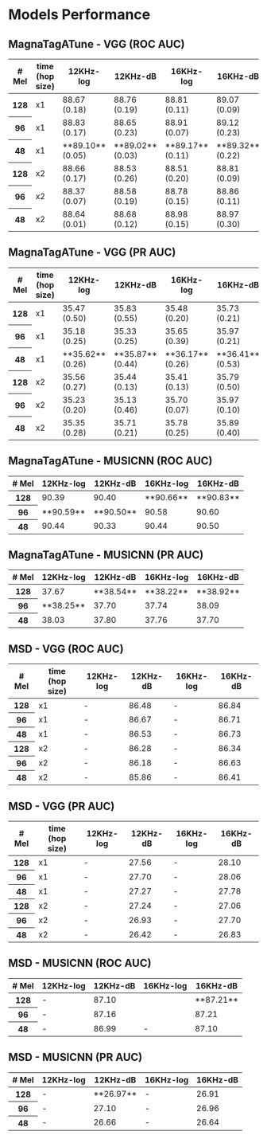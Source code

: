 # Models Performance

## MagnaTagATune - VGG (ROC AUC)

<style  type="text/css" >
</style>
<table id="" >
<thead>    
<tr>            
<th class="col_heading level0 col0" ># Mel</th>
<th class="col_heading level0 col1" >time (hop size)</th>
<th class="col_heading level0 col2" >12KHz-log</th>
<th class="col_heading level0 col3" >12KHz-dB</th>
<th class="col_heading level0 col4" >16KHz-log</th>
<th class="col_heading level0 col5" >16KHz-dB</th>
</tr></thead><tbody>
        <tr>
          <th id="" class="data row0 col0" >128</th>
          <td id="" class="data row0 col1" >x1</td>
          <td id="" class="data row0 col2" >88.67 (0.18)</td>
          <td id="" class="data row0 col3" >88.76 (0.19)</td>
          <td id="" class="data row0 col4" >88.81 (0.11)</td>
          <td id="" class="data row0 col5" >89.07 (0.09)</td>
    </tr>
    <tr>
          <th id="" class="data row0 col0" >96</th>
          <td id="" class="data row0 col1" >x1</td>
          <td id="" class="data row0 col2" >88.83 (0.17)</td>
          <td id="" class="data row0 col3" >88.65 (0.23)</td>
          <td id="" class="data row0 col4" >88.91 (0.07)</td>
          <td id="" class="data row0 col5" >89.12 (0.23)</td>
    </tr>
    <tr>
          <th id="" class="data row0 col0" >48</th>
          <td id="" class="data row0 col1" >x1</td>
          <td id="" class="data row0 col2 " markdown="span">**89.10** (0.05)</td>
          <td id="" class="data row0 col3 " markdown="span">**89.02** (0.03)</td>
          <td id="" class="data row0 col4 " markdown="span">**89.17** (0.11)</td>
          <td id="" class="data row0 col5 " markdown="span">**89.32** (0.22)</td>
    </tr>
    <tr>
          <th id="" class="data row0 col0" >128</th>
          <td id="" class="data row0 col1" >x2</td>
          <td id="" class="data row0 col2" >88.66 (0.17)</td>
          <td id="" class="data row0 col3" >88.53 (0.26)</td>
          <td id="" class="data row0 col4" >88.51 (0.20)</td>
          <td id="" class="data row0 col5" >88.81 (0.09)</td>
    </tr>
    <tr>
          <th id="" class="data row0 col0" >96</th>
          <td id="" class="data row0 col1" >x2</td>
          <td id="" class="data row0 col2" >88.37 (0.07)</td>
          <td id="" class="data row0 col3" >88.58 (0.19)</td>
          <td id="" class="data row0 col4" >88.78 (0.15)</td>
          <td id="" class="data row0 col5" >88.86 (0.11)</td>
    </tr>
    <tr>
          <th id="" class="data row0 col0" >48</th>
          <td id="" class="data row0 col1" >x2</td>
          <td id="" class="data row0 col2" >88.64 (0.01)</td>
          <td id="" class="data row0 col3" >88.68 (0.12)</td>
          <td id="" class="data row0 col4" >88.98 (0.15)</td>
          <td id="" class="data row0 col5" >88.97 (0.30)</td>
    </tr>
</tbody></table>


## MagnaTagATune - VGG (PR AUC)

<style  type="text/css" >
</style>
<table id="" >
<thead>    
<tr>            
<th class="col_heading level0 col0" ># Mel</th>
<th class="col_heading level0 col1" >time (hop size)</th>
<th class="col_heading level0 col2" >12KHz-log</th>
<th class="col_heading level0 col3" >12KHz-dB</th>
<th class="col_heading level0 col4" >16KHz-log</th>
<th class="col_heading level0 col5" >16KHz-dB</th>
</tr></thead><tbody>
        <tr>
          <th id="" class="data row0 col0" >128</th>
          <td id="" class="data row0 col1" >x1</td>
          <td id="" class="data row0 col2" >35.47 (0.50)</td>
          <td id="" class="data row0 col3" >35.83 (0.55)</td>
          <td id="" class="data row0 col4" >35.48 (0.20)</td>
          <td id="" class="data row0 col5" >35.73 (0.21)</td>
    </tr>
    <tr>
          <th id="" class="data row0 col0" >96</th>
          <td id="" class="data row0 col1" >x1</td>
          <td id="" class="data row0 col2" >35.18 (0.25)</td>
          <td id="" class="data row0 col3" >35.33 (0.25)</td>
          <td id="" class="data row0 col4" >35.65 (0.39)</td>
          <td id="" class="data row0 col5" >35.97 (0.21)</td>
    </tr>
    <tr>
          <th id="" class="data row0 col0" >48</th>
          <td id="" class="data row0 col1" >x1</td>
          <td id="" class="data row0 col2" markdown="span">**35.62** (0.26)</td>
          <td id="" class="data row0 col3" markdown="span">**35.87** (0.44)</td>
          <td id="" class="data row0 col4" markdown="span">**36.17** (0.26)</td>
          <td id="" class="data row0 col5" markdown="span">**36.41** (0.53)</td>
    </tr>
    <tr>
          <th id="" class="data row0 col0" >128</th>
          <td id="" class="data row0 col1" >x2</td>
          <td id="" class="data row0 col2" >35.56 (0.27)</td>
          <td id="" class="data row0 col3" >35.44 (0.13)</td>
          <td id="" class="data row0 col4" >35.41 (0.13)</td>
          <td id="" class="data row0 col5" >35.79 (0.50)</td>
    </tr>
    <tr>
          <th id="" class="data row0 col0" >96</th>
          <td id="" class="data row0 col1" >x2</td>
          <td id="" class="data row0 col2" >35.23 (0.20)</td>
          <td id="" class="data row0 col3" >35.13 (0.46)</td>
          <td id="" class="data row0 col4" >35.70 (0.07)</td>
          <td id="" class="data row0 col5" >35.97 (0.10)</td>
    </tr>
    <tr>
          <th id="" class="data row0 col0" >48</th>
          <td id="" class="data row0 col1" >x2</td>
          <td id="" class="data row0 col2" >35.35 (0.28)</td>
          <td id="" class="data row0 col3" >35.71 (0.21)</td>
          <td id="" class="data row0 col4" >35.78 (0.25)</td>
          <td id="" class="data row0 col5" >35.89 (0.40)</td>
    </tr>
</tbody></table>

## MagnaTagATune - MUSICNN (ROC AUC)

<style  type="text/css" >
</style>
<table id="" >
<thead>    
<tr>            
<th class="col_heading level0 col0" ># Mel</th>
<th class="col_heading level0 col2" >12KHz-log</th>
<th class="col_heading level0 col3" >12KHz-dB</th>
<th class="col_heading level0 col4" >16KHz-log</th>
<th class="col_heading level0 col5" >16KHz-dB</th>
</tr></thead><tbody>
        <tr>
          <th id="" class="data row0 col0" >128</th>
          <td id="" class="data row0 col2" >90.39</td>
          <td id="" class="data row0 col3" >90.40</td>
          <td id="" class="data row0 col4" markdown="span">**90.66**</td>
          <td id="" class="data row0 col5" markdown="span">**90.83**</td>
    </tr>
    <tr>
          <th id="" class="data row0 col0" >96</th>
          <td id="" class="data row0 col2" markdown="span">**90.59**</td>
          <td id="" class="data row0 col3" markdown="span">**90.50**</td>
          <td id="" class="data row0 col4" >90.58</td>
          <td id="" class="data row0 col5" >90.60</td>
    </tr>
    <tr>
          <th id="" class="data row0 col0" >48</th>
          <td id="" class="data row0 col2" >90.44</td>
          <td id="" class="data row0 col3" >90.33</td>
          <td id="" class="data row0 col4" >90.44</td>
          <td id="" class="data row0 col5" >90.50</td>
    </tr>
    
</tbody></table>


## MagnaTagATune - MUSICNN (PR AUC)

<style  type="text/css" >
</style>
<table id="" >
<thead>    
<tr>            
<th class="col_heading level0 col0" ># Mel</th>
<th class="col_heading level0 col2" >12KHz-log</th>
<th class="col_heading level0 col3" >12KHz-dB</th>
<th class="col_heading level0 col4" >16KHz-log</th>
<th class="col_heading level0 col5" >16KHz-dB</th>
</tr></thead><tbody>
        <tr>
          <th id="" class="data row0 col0" >128</th>
          <td id="" class="data row0 col2" >37.67</td>
          <td id="" class="data row0 col3" markdown="span">**38.54**</td>
          <td id="" class="data row0 col4" markdown="span">**38.22**</td>
          <td id="" class="data row0 col5" markdown="span">**38.92**</td>
    </tr>
    <tr>
          <th id="" class="data row0 col0" >96</th>
          <td id="" class="data row0 col2" markdown="span">**38.25**</td>
          <td id="" class="data row0 col3" >37.70</td>
          <td id="" class="data row0 col4" >37.74</td>
          <td id="" class="data row0 col5" >38.09</td>
    </tr>
    <tr>
          <th id="" class="data row0 col0" >48</th>
          <td id="" class="data row0 col2" >38.03</td>
          <td id="" class="data row0 col3" >37.80</td>
          <td id="" class="data row0 col4" >37.76</td>
          <td id="" class="data row0 col5" >37.70</td>
    </tr>
    
</tbody></table>

## MSD - VGG (ROC AUC)

<style  type="text/css" >
</style>
<table id="" >
<thead>    
<tr>            
<th class="col_heading level0 col0" ># Mel</th>
<th class="col_heading level0 col1" >time (hop size)</th>
<th class="col_heading level0 col2" >12KHz-log</th>
<th class="col_heading level0 col3" >12KHz-dB</th>
<th class="col_heading level0 col4" >16KHz-log</th>
<th class="col_heading level0 col5" >16KHz-dB</th>
</tr></thead><tbody>
        <tr>
          <th id="" class="data row0 col0" >128</th>
          <td id="" class="data row0 col1" >x1</td>
          <td id="" class="data row0 col2" >-</td>
          <td id="" class="data row0 col3" >86.48</td>
          <td id="" class="data row0 col4" >-</td>
          <td id="" class="data row0 col5" >86.84</td>
    </tr>
    <tr>
          <th id="" class="data row0 col0" >96</th>
          <td id="" class="data row0 col1" >x1</td>
          <td id="" class="data row0 col2" >-</td>
          <td id="" class="data row0 col3" >86.67</td>
          <td id="" class="data row0 col4" >-</td>
          <td id="" class="data row0 col5" >86.71</td>
    </tr>
    <tr>
          <th id="" class="data row0 col0" >48</th>
          <td id="" class="data row0 col1" >x1</td>
          <td id="" class="data row0 col2 " markdown="span">-</td>
          <td id="" class="data row0 col3 " markdown="span">86.53</td>
          <td id="" class="data row0 col4 " markdown="span">-</td>
          <td id="" class="data row0 col5 " markdown="span">86.73</td>
    </tr>
    <tr>
          <th id="" class="data row0 col0" >128</th>
          <td id="" class="data row0 col1" >x2</td>
          <td id="" class="data row0 col2" >-</td>
          <td id="" class="data row0 col3" >86.28</td>
          <td id="" class="data row0 col4" >-</td>
          <td id="" class="data row0 col5" >86.34</td>
    </tr>
    <tr>
          <th id="" class="data row0 col0" >96</th>
          <td id="" class="data row0 col1" >x2</td>
          <td id="" class="data row0 col2" >-</td>
          <td id="" class="data row0 col3" >86.18</td>
          <td id="" class="data row0 col4" >-</td>
          <td id="" class="data row0 col5" >86.63</td>
    </tr>
    <tr>
          <th id="" class="data row0 col0" >48</th>
          <td id="" class="data row0 col1" >x2</td>
          <td id="" class="data row0 col2" >-</td>
          <td id="" class="data row0 col3" >85.86</td>
          <td id="" class="data row0 col4" >-</td>
          <td id="" class="data row0 col5" >86.41</td>
    </tr>
</tbody></table>


## MSD - VGG (PR AUC)

<style  type="text/css" >
</style>
<table id="" >
<thead>    
<tr>            
<th class="col_heading level0 col0" ># Mel</th>
<th class="col_heading level0 col1" >time (hop size)</th>
<th class="col_heading level0 col2" >12KHz-log</th>
<th class="col_heading level0 col3" >12KHz-dB</th>
<th class="col_heading level0 col4" >16KHz-log</th>
<th class="col_heading level0 col5" >16KHz-dB</th>
</tr></thead><tbody>
        <tr>
          <th id="" class="data row0 col0" >128</th>
          <td id="" class="data row0 col1" >x1</td>
          <td id="" class="data row0 col2" >-</td>
          <td id="" class="data row0 col3" >27.56</td>
          <td id="" class="data row0 col4" >-</td>
          <td id="" class="data row0 col5" >28.10</td>
    </tr>
    <tr>
          <th id="" class="data row0 col0" >96</th>
          <td id="" class="data row0 col1" >x1</td>
          <td id="" class="data row0 col2" >-</td>
          <td id="" class="data row0 col3" >27.70</td>
          <td id="" class="data row0 col4" >-</td>
          <td id="" class="data row0 col5" >28.06</td>
    </tr>
    <tr>
          <th id="" class="data row0 col0" >48</th>
          <td id="" class="data row0 col1" >x1</td>
          <td id="" class="data row0 col2" markdown="span">-</td>
          <td id="" class="data row0 col3" markdown="span">27.27</td>
          <td id="" class="data row0 col4" markdown="span">-</td>
          <td id="" class="data row0 col5" markdown="span">27.78</td>
    </tr>
    <tr>
          <th id="" class="data row0 col0" >128</th>
          <td id="" class="data row0 col1" >x2</td>
          <td id="" class="data row0 col2" >-</td>
          <td id="" class="data row0 col3" >27.24</td>
          <td id="" class="data row0 col4" >-</td>
          <td id="" class="data row0 col5" >27.06</td>
    </tr>
    <tr>
          <th id="" class="data row0 col0" >96</th>
          <td id="" class="data row0 col1" >x2</td>
          <td id="" class="data row0 col2" >-</td>
          <td id="" class="data row0 col3" >26.93</td>
          <td id="" class="data row0 col4" >-</td>
          <td id="" class="data row0 col5" >27.70</td>
    </tr>
    <tr>
          <th id="" class="data row0 col0" >48</th>
          <td id="" class="data row0 col1" >x2</td>
          <td id="" class="data row0 col2" >-</td>
          <td id="" class="data row0 col3" >26.42</td>
          <td id="" class="data row0 col4" >-</td>
          <td id="" class="data row0 col5" >26.83</td>
    </tr>
</tbody></table>


## MSD - MUSICNN (ROC AUC)

<style  type="text/css" >
</style>
<table id="" >
<thead>    
<tr>            
<th class="col_heading level0 col0" ># Mel</th>
<th class="col_heading level0 col2" >12KHz-log</th>
<th class="col_heading level0 col3" >12KHz-dB</th>
<th class="col_heading level0 col4" >16KHz-log</th>
<th class="col_heading level0 col5" >16KHz-dB</th>
</tr></thead><tbody>
        <tr>
          <th id="" class="data row0 col0" >128</th>
          <td id="" class="data row0 col2" >-</td>
          <td id="" class="data row0 col3" >87.10</td>
          <td id="" class="data row0 col4" markdown="span"></td>
          <td id="" class="data row0 col5" markdown="span">**87.21**</td>
    </tr>
    <tr>
          <th id="" class="data row0 col0" >96</th>
          <td id="" class="data row0 col2" markdown="span">-</td>
          <td id="" class="data row0 col3" markdown="span">87.16</td>
          <td id="" class="data row0 col4" ></td>
          <td id="" class="data row0 col5" >87.21</td>
    </tr>
    <tr>
          <th id="" class="data row0 col0" >48</th>
          <td id="" class="data row0 col2" >-</td>
          <td id="" class="data row0 col3" >86.99</td>
          <td id="" class="data row0 col4" >-</td>
          <td id="" class="data row0 col5" >87.10</td>
    </tr>
    
</tbody></table>


## MSD - MUSICNN (PR AUC)

<style  type="text/css" >
</style>
<table id="" >
<thead>    
<tr>            
<th class="col_heading level0 col0" ># Mel</th>
<th class="col_heading level0 col2" >12KHz-log</th>
<th class="col_heading level0 col3" >12KHz-dB</th>
<th class="col_heading level0 col4" >16KHz-log</th>
<th class="col_heading level0 col5" >16KHz-dB</th>
</tr></thead><tbody>
        <tr>
          <th id="" class="data row0 col0" >128</th>
          <td id="" class="data row0 col2" >-</td>
          <td id="" class="data row0 col3" markdown="span">**26.97**</td>
          <td id="" class="data row0 col4" markdown="span">-</td>
          <td id="" class="data row0 col5" >26.91</td>
    </tr>
    <tr>
          <th id="" class="data row0 col0" >96</th>
          <td id="" class="data row0 col2" markdown="span">-</td>
          <td id="" class="data row0 col3" >27.10</td>
          <td id="" class="data row0 col4" >-</td>
          <td id="" class="data row0 col5" >26.96</td>
    </tr>
    <tr>
          <th id="" class="data row0 col0" >48</th>
          <td id="" class="data row0 col2" >-</td>
          <td id="" class="data row0 col3" >26.66</td>
          <td id="" class="data row0 col4" >-</td>
          <td id="" class="data row0 col5" >26.64</td>
    </tr>
    
</tbody></table>

